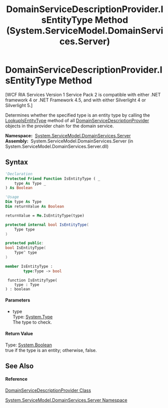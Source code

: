 ﻿---
title: DomainServiceDescriptionProvider.IsEntityType Method  (System.ServiceModel.DomainServices.Server)
TOCTitle: IsEntityType Method
ms:assetid: M:System.ServiceModel.DomainServices.Server.DomainServiceDescriptionProvider.IsEntityType(System.Type)
ms:mtpsurl: https://msdn.microsoft.com/en-us/library/system.servicemodel.domainservices.server.domainservicedescriptionprovider.isentitytype(v=VS.91)
ms:contentKeyID: 28755632
ms.date: 01/27/2012
mtps_version: v=VS.91
f1_keywords:
- System.ServiceModel.DomainServices.Server.DomainServiceDescriptionProvider.IsEntityType
dev_langs:
- CSharp
- JScript
- VB
- FSharp
- c++
api_location:
- System.ServiceModel.DomainServices.Server.dll
api_name:
- System.ServiceModel.DomainServices.Server.DomainServiceDescriptionProvider.IsEntityType
api_type:
- Managed
topic_type:
- apiref
- kbSyntax
product_family_name: VS
ROBOTS: INDEX,FOLLOW
---

# DomainServiceDescriptionProvider.IsEntityType Method

\[WCF RIA Services Version 1 Service Pack 2 is compatible with either .NET framework 4 or .NET Framework 4.5, and with either Silverlight 4 or Silverlight 5.\]

Determines whether the specified type is an entity type by calling the [LookupIsEntityType](https://msdn.microsoft.com/en-us/library/m:system.servicemodel.domainservices.server.domainservicedescriptionprovider.lookupisentitytype\(system.type\)\(v=VS.91\)) method of all [DomainServiceDescriptionProvider](ff423341\(v=vs.91\).md) objects in the provider chain for the domain service.

**Namespace:**  [System.ServiceModel.DomainServices.Server](ff423220\(v=vs.91\).md)  
**Assembly:**  System.ServiceModel.DomainServices.Server (in System.ServiceModel.DomainServices.Server.dll)

## Syntax

``` vb
'Declaration
Protected Friend Function IsEntityType ( _
    type As Type _
) As Boolean
```

``` vb
'Usage
Dim type As Type
Dim returnValue As Boolean

returnValue = Me.IsEntityType(type)
```

``` csharp
protected internal bool IsEntityType(
    Type type
)
```

``` c++
protected public:
bool IsEntityType(
    Type^ type
)
```

``` fsharp
member IsEntityType : 
        type:Type -> bool 
```

``` jscript
 function IsEntityType(
    type : Type
) : boolean
```

#### Parameters

  - type  
    Type: [System.Type](https://msdn.microsoft.com/en-us/library/42892f65)  
    The type to check.  

#### Return Value

Type: [System.Boolean](https://msdn.microsoft.com/en-us/library/a28wyd50)  
true if the type is an entity; otherwise, false.  

## See Also

#### Reference

[DomainServiceDescriptionProvider Class](ff423341\(v=vs.91\).md)

[System.ServiceModel.DomainServices.Server Namespace](ff423220\(v=vs.91\).md)

